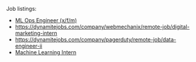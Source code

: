 Job listings:
- [ML Ops Engineer (x/f/m)](https://dynamitejobs.com/company/meshcapade/remote-job/ml-ops-engineer-x-f-m)
- https://dynamitejobs.com/company/webmechanix/remote-job/digital-marketing-intern
- https://dynamitejobs.com/company/pagerduty/remote-job/data-engineer-ii
- [Machine Learning Intern](https://dynamitejobs.com/remote-jobs?text=machine+learning)


